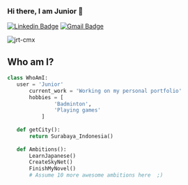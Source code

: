 ### Hi there, I am Junior 👋
[![Linkedin Badge](https://img.shields.io/badge/-Junior-blue?style=flat-square&logo=Linkedin&logoColor=white&link=https://www.linkedin.com/in/junior-tantono)](https://www.linkedin.com/in/junior-tantono) [![Gmail Badge](https://img.shields.io/badge/-juniortantono.jrtcmx@gmail.com-c14438?style=flat-square&logo=Gmail&logoColor=white&link=mailto:juniortantono.jrtcmx@gmail.com)](mailto:juniortantono.jrtcmx@gmail.com)

<p align="left"> <img src="https://komarev.com/ghpvc/?username=jrt-cmx" alt="jrt-cmx" /> </p>

## Who am I?
 ```python
 class WhoAmI:
 	user = 'Junior'
		current_work = 'Working on my personal portfolio'
		hobbies = [
				'Badminton',
				'Playing games'
			]
	
	def getCity():
		return Surabaya_Indonesia()
	
	def Ambitions():
		LearnJapanese()
		CreateSkyNet()
		FinishMyNovel()
		# Assume 10 more awesome ambitions here  ;)
	
 ```
<!--
**jrt-cmx/jrt-cmx** is a ✨ _special_ ✨ repository because its `README.md` (this file) appears on your GitHub profile.

Here are some ideas to get you started:

- 🔭 I’m currently working on ...
- 🌱 I’m currently learning ...
- 👯 I’m looking to collaborate on ...
- 🤔 I’m looking for help with ...
- 💬 Ask me about ...
- 📫 How to reach me: ...
- 😄 Pronouns: ...
- ⚡ Fun fact: ...
-->
